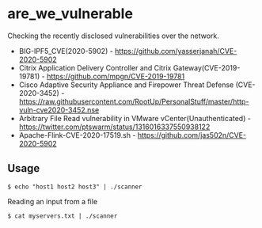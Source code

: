 # are_we_vulnerable

Checking the recently disclosed vulnerabilities over the network.

  - BIG-IPF5_CVE(2020-5902) - https://github.com/yasserjanah/CVE-2020-5902
  - Citrix Application Delivery Controller and Citrix Gateway(CVE-2019-19781) - https://github.com/mpgn/CVE-2019-19781
  - Cisco Adaptive Security Appliance and Firepower Threat Defense (CVE-2020-3452) - https://raw.githubusercontent.com/RootUp/PersonalStuff/master/http-vuln-cve2020-3452.nse
  - Arbitrary File Read vulnerability in VMware vCenter(Unauthenticated) - https://twitter.com/ptswarm/status/1316016337550938122
  - Apache-Flink-CVE-2020-17519.sh - https://github.com/jas502n/CVE-2020-5902

## Usage

~~~
$ echo "host1 host2 host3" | ./scanner
~~~

Reading an input from a file

~~~
$ cat myservers.txt | ./scanner
~~~
